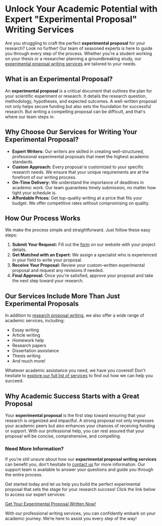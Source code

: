 # Unlock Your Academic Potential with Expert "Experimental Proposal" Writing Services

Are you struggling to craft the perfect **experimental proposal** for your research? Look no further! Our team of seasoned experts is here to guide you through every step of the process. Whether you’re a student working on your thesis or a researcher planning a groundbreaking study, our [experimental proposal writing services](https://tinyurl.com/topessay?keyword=experimental+proposal "Experimental Proposal Writing Services") are tailored to your needs.

## What is an Experimental Proposal?

An **experimental proposal** is a critical document that outlines the plan for your scientific experiment or research. It details the research question, methodology, hypotheses, and expected outcomes. A well-written proposal not only helps secure funding but also sets the foundation for successful research. But writing a compelling proposal can be difficult, and that's where our team steps in.

## Why Choose Our Services for Writing Your Experimental Proposal?

- **Expert Writers:** Our writers are skilled in creating well-structured, professional experimental proposals that meet the highest academic standards.
- **Custom Approach:** Every proposal is customized to your specific research needs. We ensure that your unique requirements are at the forefront of our writing process.
- **On-Time Delivery:** We understand the importance of deadlines in academic work. Our team guarantees timely submission, no matter how tight your schedule is.
- **Affordable Prices:** Get top-quality writing at a price that fits your budget. We offer competitive rates without compromising on quality.

## How Our Process Works

We make the process simple and straightforward. Just follow these easy steps:

1. **Submit Your Request:** Fill out the [form](https://tinyurl.com/topessay?keyword=experimental+proposal "Submit Your Experimental Proposal Request") on our website with your project details.
2. **Get Matched with an Expert:** We assign a specialist who is experienced in your field to write your proposal.
3. **Receive Your Proposal:** Review your custom-written experimental proposal and request any revisions if needed.
4. **Final Approval:** Once you're satisfied, approve your proposal and take the next step toward your research.

## Our Services Include More Than Just Experimental Proposals

In addition to [research proposal writing](https://tinyurl.com/topessay?keyword=experimental+proposal "Research Proposal Services"), we also offer a wide range of academic services, including:

- Essay writing
- Article writing
- Homework help
- Research papers
- Dissertation assistance
- Thesis writing
- And much more!

Whatever academic assistance you need, we have you covered! Don't hesitate to [explore our full list of services](https://tinyurl.com/topessay?keyword=experimental+proposal "Explore More Academic Services") to find out how we can help you succeed.

## Why Academic Success Starts with a Great Proposal

Your **experimental proposal** is the first step toward ensuring that your research is organized and impactful. A strong proposal not only impresses your academic peers but also enhances your chances of receiving funding or support. With our professional help, you can rest assured that your proposal will be concise, comprehensive, and compelling.

### Need More Information?

If you’re still unsure about how our **experimental proposal writing services** can benefit you, don’t hesitate to [contact us](https://tinyurl.com/topessay?keyword=experimental+proposal "Contact Us for More Details") for more information. Our support team is available to answer your questions and guide you through the entire process.

Get started today and let us help you build the perfect experimental proposal that sets the stage for your research success! Click the link below to access our expert services:

[Get Your Experimental Proposal Written Now!](https://tinyurl.com/topessay?keyword=experimental+proposal "Start Your Experimental Proposal Today")

With our professional writing services, you can confidently embark on your academic journey. We’re here to assist you every step of the way!
